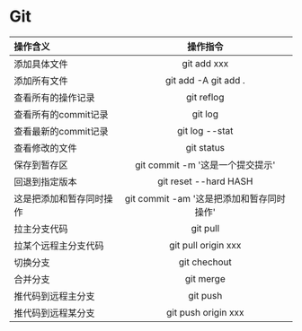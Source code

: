 # Git    

| 操作含义 | 操作指令 |
| :-----| :----: | 
| 添加具体文件 | git add xxx  | 
| 添加所有文件 | git add -A git add .  | 
| 查看所有的操作记录 | git reflog  | 
| 查看所有的commit记录 | git log  | 
| 查看最新的commit记录 | git log --stat | 
| 查看修改的文件 | git status| 
| 保存到暂存区 | git commit -m '这是一个提交提示'  | 
| 回退到指定版本 | git reset --hard HASH  | 
| 这是把添加和暂存同时操作 | git commit -am '这是把添加和暂存同时操作' | 
| 拉主分支代码 | git pull  | 
| 拉某个远程主分支代码 | git pull origin xxx  | 
| 切换分支 | git chechout  | 
| 合并分支 | git merge  |
| 推代码到远程主分支 | git push  |
| 推代码到远程某分支 | git push origin xxx |
